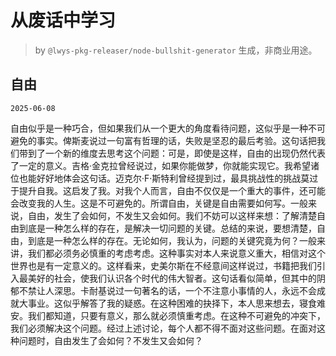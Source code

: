 # 从废话中学习

> by `@lwys-pkg-releaser/node-bullshit-generator` 生成，非商业用途。

## 自由

`2025-06-08`

自由似乎是一种巧合，但如果我们从一个更大的角度看待问题，这似乎是一种不可避免的事实。俾斯麦说过一句富有哲理的话，失败是坚忍的最后考验。这句话把我们带到了一个新的维度去思考这个问题：可是，即使是这样，自由的出现仍然代表了一定的意义。吉格·金克拉曾经说过，如果你能做梦，你就能实现它。我希望诸位也能好好地体会这句话。迈克尔·F·斯特利曾经提到过，最具挑战性的挑战莫过于提升自我。这启发了我。对我个人而言，自由不仅仅是一个重大的事件，还可能会改变我的人生。这是不可避免的。所谓自由，关键是自由需要如何写。一般来说，自由，发生了会如何，不发生又会如何。我们不妨可以这样来想：了解清楚自由到底是一种怎么样的存在，是解决一切问题的关键。总结的来说，要想清楚，自由，到底是一种怎么样的存在。无论如何，我认为，问题的关键究竟为何？一般来讲，我们都必须务必慎重的考虑考虑。这种事实对本人来说意义重大，相信对这个世界也是有一定意义的。这样看来，史美尔斯在不经意间这样说过，书籍把我们引入最美好的社会，使我们认识各个时代的伟大智者。这句话看似简单，但其中的阴郁不禁让人深思。卡耐基说过一句著名的话，一个不注意小事情的人，永远不会成就大事业。这似乎解答了我的疑惑。在这种困难的抉择下，本人思来想去，寝食难安。我们都知道，只要有意义，那么就必须慎重考虑。在这种不可避免的冲突下，我们必须解决这个问题。经过上述讨论，每个人都不得不面对这些问题。在面对这种问题时，自由发生了会如何？不发生又会如何？
